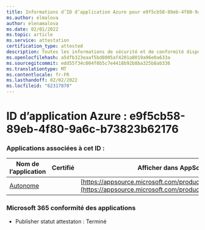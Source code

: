 ```yaml
---
title: Informations d’ID d’application Azure pour e9f5cb58-89eb-4f80-9a6c-b73823b62176
ms.author: elmalova
author: elenamalova
ms.date: 02/01/2022
ms.topic: article
ms.service: attestation
certification_type: attested
description: Toutes les informations de sécurité et de conformité disponibles pour e9f5cb58-89eb-4f80-9a6c-b73823b62176.
ms.openlocfilehash: a5dfb323eaaf5bd8005af4201a8019a96e0a633a
ms.sourcegitcommit: edd55f34c004f0b5c7e4418b92b8ba325b8ab336
ms.translationtype: MT
ms.contentlocale: fr-FR
ms.lasthandoff: 02/02/2022
ms.locfileid: "62317870"
---
```

# <a name="azure-app-id-e9f5cb58-89eb-4f80-9a6c-b73823b62176"></a>ID d’application Azure : e9f5cb58-89eb-4f80-9a6c-b73823b62176


### <a name="apps-associated-with-this-id"></a>Applications associées à cet ID :
| **Nom de l’application** | **Certifié** | **Afficher dans AppSource** |
|--------------|---------------|-----------------------|
| [Autonome](https://docs.microsoft.com/microsoft-365-app-certification/forward/WA200003001) |  | [https://appsource.microsoft.com/product/office/WA200003001](https://appsource.microsoft.com/product/office/WA200003001) |

### <a name="microsoft-365-app-compliance-status"></a>Microsoft 365 conformité des applications
- Publisher statut attestaton : Terminé
